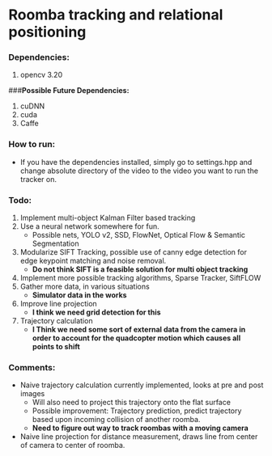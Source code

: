 # Roomba tracking and relational positioning

### __Dependencies:__
1. opencv 3.20

###__Possible Future Dependencies:__
1. cuDNN
2. cuda
3. Caffe

### __How to run:__
* If you have the dependencies installed, simply go to settings.hpp and change absolute directory of the video to the video you want to run the tracker on.

### __Todo:__
1. Implement multi-object Kalman Filter based tracking
2. Use a neural network somewhere for fun.
	* Possible nets, YOLO v2, SSD, FlowNet, Optical Flow & Semantic Segmentation
3. Modularize SIFT Tracking, possible use of canny edge detection for edge keypoint matching and noise removal.
	* __Do not think SIFT is a feasible solution for multi object tracking__
4. Implement more possible tracking algorithms, Sparse Tracker, SiftFLOW
5. Gather more data, in various situations
	* __Simulator data in the works__
6. Improve line projection
	* __I think we need grid detection for this__
7. Trajectory calculation
	* __I Think we need some sort of external data from the camera in order to account for the quadcopter motion which causes all points to shift__

### __Comments:__
* Naive trajectory calculation currently implemented, looks at pre and post images
	* Will also need to project this trajectory onto the flat surface
	* Possible improvement: Trajectory prediction, predict trajectory based upon incoming collision of another roomba.
	* __Need to figure out way to track roombas with a moving camera__
* Naive line projection for distance measurement, draws line from center of camera to center of roomba.
